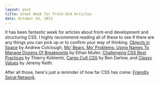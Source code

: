 ```yaml
---
layout: post
title: Great Week for Front-End Articles
date: October 24, 2013
---
```


It has been fantastic week for articles about front-end development and structuring CSS. I highly recommend reading all of these to see if there are any things you can pick up or to confirm your way of thinking. [Objects in Space](https://medium.com/objects-in-space/f6f404727) by Andrew Colclough, [Mo’ Bears, Mo’ Problems: Using Names To Manage Dozens Of Breakpoints](http://seesparkbox.com/foundry/using_names_to_manage_dozens_of_breakpoints) by Ethan Muller, [Challenging CSS Best Practices](http://coding.smashingmagazine.com/2013/10/21/challenging-css-best-practices-atomic-approach/) by Thierry Koblentz, [Cargo Cult CSS](http://www.kapowaz.net/articles/cargo-cult-css) by Ben Darlow, and [Classy Values](http://adactio.com/journal/6537/) by Jeremy Keith. 

After all those, here's just a reminder of how far CSS has come: [Friendly Spiral Network](http://codepen.io/unmeshpro/pen/sDmjc).